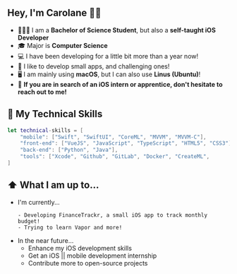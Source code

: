## Hey, I'm Carolane 👋🏻

* 👩🏼‍💻 I am a **Bachelor of Science Student**, but also a **self-taught iOS Developer**
* 🎓 Major is **Computer Science**
* 💻 I have been developing for a little bit more than a year now!
* 📱 I like to develop small apps, and challenging ones!
* 🖥️ I am mainly using **macOS**, but I can also use **Linus (Ubuntu)**!
* 🔔 **If you are in search of an iOS intern or apprentice, don't hesitate to reach out to me!**

## 🧰 My Technical Skills
```swift
let technical-skills = [
    "mobile": ["Swift", "SwiftUI", "CoreML", "MVVM", "MVVM-C"],
    "front-end": ["VueJS", "JavaScript", "TypeScript", "HTML5", "CSS3"],
    "back-end": ["Python", "Java"],
    "tools": ["Xcode", "Github", "GitLab", "Docker", "CreateML",
]
```

## ⬆️ What I am up to...
* I'm currently...
  ```
  - Developing FinanceTrackr, a small iOS app to track monthly budget!
  - Trying to learn Vapor and more!
  ```
* In the near future...
  - Enhance my iOS development skills
  - Get an iOS || mobile development internship
  - Contribute more to open-source projects

